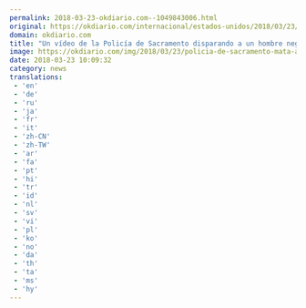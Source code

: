 ```yaml
---
permalink: 2018-03-23-okdiario.com--1049843006.html
original: https://okdiario.com/internacional/estados-unidos/2018/03/23/dos-policia-sacramento-disparan-matan-hombre-negro-armado-movil-2009569
domain: okdiario.com
title: "Un vídeo de la Policía de Sacramento disparando a un hombre negro \"armado" con un móvil provoca protestas"
image: https://okdiario.com/img/2018/03/23/policia-de-sacramento-mata-a-un-hombre-desarmado.jpg
date: 2018-03-23 10:09:32
category: news
translations: 
 - 'en'
 - 'de'
 - 'ru'
 - 'ja'
 - 'fr'
 - 'it'
 - 'zh-CN'
 - 'zh-TW'
 - 'ar'
 - 'fa'
 - 'pt'
 - 'hi'
 - 'tr'
 - 'id'
 - 'nl'
 - 'sv'
 - 'vi'
 - 'pl'
 - 'ko'
 - 'no'
 - 'da'
 - 'th'
 - 'ta'
 - 'ms'
 - 'hy'
---
```


